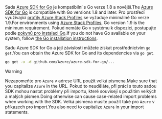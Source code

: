 <span data-ttu-id="7a2ae-101">Sada [Azure SDK for Go](https://github.com/Azure/azure-sdk-for-go) je kompatibilní s Go verze 1.8 a novější.</span><span class="sxs-lookup"><span data-stu-id="7a2ae-101">The [Azure SDK for Go](https://github.com/Azure/azure-sdk-for-go) is compatible with Go versions 1.8 and later.</span></span> <span data-ttu-id="7a2ae-102">Pro prostředí využívající [profily Azure Stack Profiles](https://docs.microsoft.com/en-us/azure/azure-stack/azure-stack-version-profiles) se vyžaduje minimálně Go verze 1.9.</span><span class="sxs-lookup"><span data-stu-id="7a2ae-102">For environments using [Azure Stack Profiles](https://docs.microsoft.com/en-us/azure/azure-stack/azure-stack-version-profiles), Go version 1.9 is the minimum requirement.</span></span>
<span data-ttu-id="7a2ae-103">Pokud nemáte Go v systému k dispozici, postupujte podle [pokynů pro instalaci Go](https://golang.org/doc/install).</span><span class="sxs-lookup"><span data-stu-id="7a2ae-103">If you do not have Go available on your system, follow [the Go installation instructions](https://golang.org/doc/install).</span></span>

<span data-ttu-id="7a2ae-104">Sadu Azure SDK for Go a její závislosti můžete získat prostřednictvím `go get`.</span><span class="sxs-lookup"><span data-stu-id="7a2ae-104">You can obtain the Azure SDK for Go and its dependencies via `go get`.</span></span>

```bash
go get -u -d github.com/Azure/azure-sdk-for-go/...
```

> [!WARNING]
> <span data-ttu-id="7a2ae-105">Nezapomeňte pro `Azure` v adrese URL použít velká písmena.</span><span class="sxs-lookup"><span data-stu-id="7a2ae-105">Make sure that you capitalize `Azure` in the URL.</span></span> <span data-ttu-id="7a2ae-106">Pokud to neuděláte, při práci s touto sadou SDK mohou nastat problémy při importu, které souvisejí s použitím velkých a malých písmen.</span><span class="sxs-lookup"><span data-stu-id="7a2ae-106">Doing otherwise can cause case-related import problems when working with the SDK.</span></span> <span data-ttu-id="7a2ae-107">Velká písmena musíte použít také pro `Azure` v příkazech pro import.</span><span class="sxs-lookup"><span data-stu-id="7a2ae-107">You also need to capitalize `Azure` in your import statements.</span></span>

